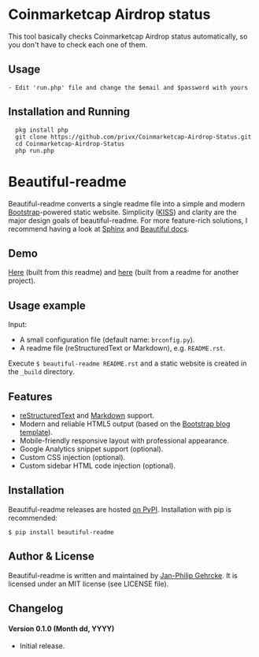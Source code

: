 # Coinmarketcap Airdrop status
This tool basically checks Coinmarketcap Airdrop status automatically, so you don't have to check each one of them.

## Usage
    - Edit 'run.php' file and change the $email and $password with yours

## Installation and Running
      pkg install php
      git clone https://github.com/privx/Coinmarketcap-Airdrop-Status.git
      cd Coinmarketcap-Airdrop-Status
      php run.php
      
# Beautiful-readme #

Beautiful-readme converts a single readme file into a simple and modern [Bootstrap](http://getbootstrap.com/)-powered static website. Simplicity ([KISS](http://en.wikipedia.org/wiki/KISS_principle)) and clarity are the major design goals of beautiful-readme. For more feature-rich solutions, I recommend having a look at [Sphinx](http://sphinx-doc.org/) and [Beautiful docs](http://beautifuldocs.com/).

## Demo ##
[Here](http://gehrcke.de/beautiful-readme) (built from *this* readme) and
[here](http://gehrcke.de/timegaps) (built from a readme for another project).


## Usage example ##
Input:

- A small configuration file (default name: `brconfig.py`).
- A readme file (reStructuredText or Markdown), e.g. `README.rst`.

Execute `$ beautiful-readme README.rst` and a static website is created in the
`_build` directory.


## Features ##
- [reStructuredText](http://en.wikipedia.org/wiki/ReStructuredText) and [Markdown](http://en.wikipedia.org/wiki/Markdown) support.
- Modern and reliable HTML5 output (based on the [Bootstrap blog template](http://getbootstrap.com/examples/blog/)).
- Mobile-friendly responsive layout with professional appearance.
- Google Analytics snippet support (optional).
- Custom CSS injection (optional).
- Custom sidebar HTML code injection (optional).


## Installation ##
Beautiful-readme releases are hosted [on PyPI](https://pypi.python.org/pypi/beautiful-readme). Installation with pip is recommended:

```
$ pip install beautiful-readme
```



## Author & License
Beautiful-readme is written and maintained by [Jan-Philip Gehrcke](http://gehrcke.de>). It is licensed under an MIT license (see LICENSE file).


## Changelog ##
#### Version 0.1.0 (Month dd, YYYY) ####
- Initial release.



